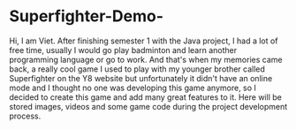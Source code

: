 # Superfighter-Demo-
Hi, I am Viet. After finishing semester 1 with the Java project, I had a lot of free time, usually I would go play badminton and learn another programming language or go to work. And that's when my memories came back, a really cool game I used to play with my younger brother called Superfighter on the Y8 website but unfortunately it didn't have an online mode and I thought no one was developing this game anymore, so I decided to create this game and add many great features to it. Here will be stored images, videos and some game code during the project development process.
